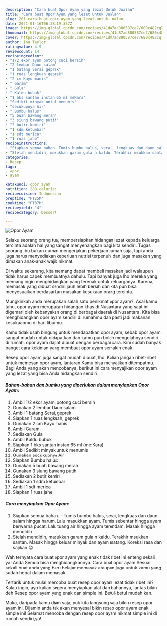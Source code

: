 ```yaml
---
description: "Cara buat Opor Ayam yang lezat Untuk Jualan"
title: "Cara buat Opor Ayam yang lezat Untuk Jualan"
slug: 201-cara-buat-opor-ayam-yang-lezat-untuk-jualan
date: 2021-01-16T06:38:19.337Z
image: https://img-global.cpcdn.com/recipes/41d87ad880587ce7/680x482cq70/opor-ayam-foto-resep-utama.jpg
thumbnail: https://img-global.cpcdn.com/recipes/41d87ad880587ce7/680x482cq70/opor-ayam-foto-resep-utama.jpg
cover: https://img-global.cpcdn.com/recipes/41d87ad880587ce7/680x482cq70/opor-ayam-foto-resep-utama.jpg
author: Ina Taylor
ratingvalue: 4.9
reviewcount: 14
recipeingredient:
- "1/2 ekor ayam potong cuci bersih"
- "2 lembar Daun salam"
- "1 batang Serai geprek"
- "1 ruas lengkuah geprek"
- "2 cm Kayu manis"
- " Garam"
- " Gula"
- " Kaldu bubuk"
- "1 bks santan instan 65 ml meKara"
- "Sedikit minyak untuk menumis"
- "secukupnya Air"
- " Bumbu halus"
- "5 buah bawang merah"
- "3 siung bawang putih"
- "2 butir kemiri"
- "1 sdm ketumbar"
- "1 sdt merica"
- "1 ruas jahe"
recipeinstructions:
- "Siapkan semua bahan. Tumis bumbu halus, serai, lengkuas dan daun salam hingga harum. Lalu masukkan ayam. Tumis sebentar hingga ayam berwarna pucat. Lalu tuang air hingga ayam terendam. Masak hingga mendidih"
- "Stelah mendidih, masukkan garam gula n kaldu. Terakhir msukkan santan. Masak hingga keluar minyak dan ayam matang. Koreksi rasa dan sajikan 😊"
categories:
- Resep
tags:
- opor
- ayam

katakunci: opor ayam 
nutrition: 289 calories
recipecuisine: Indonesian
preptime: "PT25M"
cooktime: "PT37M"
recipeyield: "4"
recipecategory: Dessert

---
```



![Opor Ayam](https://img-global.cpcdn.com/recipes/41d87ad880587ce7/680x482cq70/opor-ayam-foto-resep-utama.jpg)

Selaku seorang orang tua, mempersiapkan hidangan lezat kepada keluarga tercinta adalah hal yang sangat menyenangkan bagi kita sendiri. Tugas seorang ibu bukan cuman mengerjakan pekerjaan rumah saja, tapi anda juga harus menyediakan keperluan nutrisi terpenuhi dan juga masakan yang dimakan anak-anak wajib nikmat.

Di waktu  sekarang, kita memang dapat membeli masakan jadi walaupun tidak harus capek membuatnya dahulu. Tapi banyak juga lho mereka yang memang ingin menghidangkan yang terenak untuk keluarganya. Karena, memasak yang dibuat sendiri jauh lebih bersih dan kita pun bisa menyesuaikan berdasarkan masakan kesukaan orang tercinta. 



Mungkinkah anda merupakan salah satu penikmat opor ayam?. Asal kamu tahu, opor ayam merupakan hidangan khas di Nusantara yang saat ini digemari oleh kebanyakan orang di berbagai daerah di Nusantara. Kita bisa menghidangkan opor ayam sendiri di rumahmu dan pasti jadi makanan kesukaanmu di hari liburmu.

Kamu tidak usah bingung untuk mendapatkan opor ayam, sebab opor ayam sangat mudah untuk didapatkan dan kamu pun boleh mengolahnya sendiri di rumah. opor ayam dapat dibuat dengan berbagai cara. Kini sudah banyak banget cara kekinian yang membuat opor ayam semakin enak.

Resep opor ayam juga sangat mudah dibuat, lho. Kalian jangan ribet-ribet untuk memesan opor ayam, lantaran Kamu bisa menyajikan ditempatmu. Bagi Anda yang akan mencobanya, berikut ini cara menyajikan opor ayam yang lezat yang bisa Anda hidangkan sendiri.

<!--inarticleads1-->

##### Bahan-bahan dan bumbu yang diperlukan dalam menyiapkan Opor Ayam:

1. Ambil 1/2 ekor ayam, potong cuci bersih
1. Gunakan 2 lembar Daun salam
1. Ambil 1 batang Serai, geprek
1. Siapkan 1 ruas lengkuah, geprek
1. Gunakan 2 cm Kayu manis
1. Ambil  Garam
1. Sediakan  Gula
1. Ambil  Kaldu bubuk
1. Siapkan 1 bks santan instan 65 ml (me:Kara)
1. Ambil Sedikit minyak untuk menumis
1. Gunakan secukupnya Air
1. Siapkan  Bumbu halus:
1. Gunakan 5 buah bawang merah
1. Gunakan 3 siung bawang putih
1. Sediakan 2 butir kemiri
1. Sediakan 1 sdm ketumbar
1. Ambil 1 sdt merica
1. Siapkan 1 ruas jahe




<!--inarticleads2-->

##### Cara menyiapkan Opor Ayam:

1. Siapkan semua bahan. - Tumis bumbu halus, serai, lengkuas dan daun salam hingga harum. Lalu masukkan ayam. Tumis sebentar hingga ayam berwarna pucat. Lalu tuang air hingga ayam terendam. Masak hingga mendidih
1. Stelah mendidih, masukkan garam gula n kaldu. Terakhir msukkan santan. Masak hingga keluar minyak dan ayam matang. Koreksi rasa dan sajikan 😊




Wah ternyata cara buat opor ayam yang enak tidak ribet ini enteng sekali ya! Anda Semua bisa menghidangkannya. Cara buat opor ayam Sesuai sekali buat anda yang baru belajar memasak ataupun juga untuk kamu yang sudah hebat dalam memasak.

Tertarik untuk mulai mencoba buat resep opor ayam lezat tidak ribet ini? Kalau ingin, ayo kalian segera menyiapkan alat dan bahannya, lantas bikin deh Resep opor ayam yang enak dan simple ini. Betul-betul mudah kan. 

Maka, daripada kamu diam saja, yuk kita langsung saja bikin resep opor ayam ini. Dijamin anda tak akan menyesal bikin resep opor ayam enak simple ini! Selamat mencoba dengan resep opor ayam nikmat simple ini di rumah sendiri,ya!.

